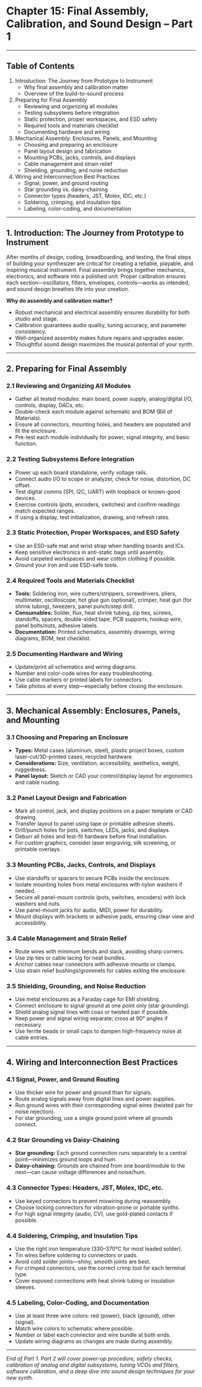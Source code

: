 # Chapter 15: Final Assembly, Calibration, and Sound Design – Part 1

---

## Table of Contents

1. Introduction: The Journey from Prototype to Instrument
    - Why final assembly and calibration matter
    - Overview of the build-to-sound process
2. Preparing for Final Assembly
    - Reviewing and organizing all modules
    - Testing subsystems before integration
    - Static protection, proper workspaces, and ESD safety
    - Required tools and materials checklist
    - Documenting hardware and wiring
3. Mechanical Assembly: Enclosures, Panels, and Mounting
    - Choosing and preparing an enclosure
    - Panel layout design and fabrication
    - Mounting PCBs, jacks, controls, and displays
    - Cable management and strain relief
    - Shielding, grounding, and noise reduction
4. Wiring and Interconnection Best Practices
    - Signal, power, and ground routing
    - Star grounding vs. daisy-chaining
    - Connector types (headers, JST, Molex, IDC, etc.)
    - Soldering, crimping, and insulation tips
    - Labeling, color-coding, and documentation

---

## 1. Introduction: The Journey from Prototype to Instrument

After months of design, coding, breadboarding, and testing, the final steps of building your synthesizer are critical for creating a reliable, playable, and inspiring musical instrument. Final assembly brings together mechanics, electronics, and software into a polished unit. Proper calibration ensures each section—oscillators, filters, envelopes, controls—works as intended, and sound design breathes life into your creation.

**Why do assembly and calibration matter?**
- Robust mechanical and electrical assembly ensures durability for both studio and stage.
- Calibration guarantees audio quality, tuning accuracy, and parameter consistency.
- Well-organized assembly makes future repairs and upgrades easier.
- Thoughtful sound design maximizes the musical potential of your synth.

---

## 2. Preparing for Final Assembly

### 2.1 Reviewing and Organizing All Modules

- Gather all tested modules: main board, power supply, analog/digital I/O, controls, display, DACs, etc.
- Double-check each module against schematic and BOM (Bill of Materials).
- Ensure all connectors, mounting holes, and headers are populated and fit the enclosure.
- Pre-test each module individually for power, signal integrity, and basic function.

### 2.2 Testing Subsystems Before Integration

- Power up each board standalone, verify voltage rails.
- Connect audio I/O to scope or analyzer, check for noise, distortion, DC offset.
- Test digital comms (SPI, I2C, UART) with loopback or known-good devices.
- Exercise controls (pots, encoders, switches) and confirm readings match expected ranges.
- If using a display, test initialization, drawing, and refresh rates.

### 2.3 Static Protection, Proper Workspaces, and ESD Safety

- Use an ESD-safe mat and wrist strap when handling boards and ICs.
- Keep sensitive electronics in anti-static bags until assembly.
- Avoid carpeted workspaces and wear cotton clothing if possible.
- Ground your iron and use ESD-safe tools.

### 2.4 Required Tools and Materials Checklist

- **Tools:** Soldering iron, wire cutters/strippers, screwdrivers, pliers, multimeter, oscilloscope, hot glue gun (optional), crimper, heat gun (for shrink tubing), tweezers, panel punch/step drill.
- **Consumables:** Solder, flux, heat shrink tubing, zip ties, screws, standoffs, spacers, double-sided tape, PCB supports, hookup wire, panel bolts/nuts, adhesive labels.
- **Documentation:** Printed schematics, assembly drawings, wiring diagrams, BOM, test checklist.

### 2.5 Documenting Hardware and Wiring

- Update/print all schematics and wiring diagrams.
- Number and color-code wires for easy troubleshooting.
- Use cable markers or printed labels for connectors.
- Take photos at every step—especially before closing the enclosure.

---

## 3. Mechanical Assembly: Enclosures, Panels, and Mounting

### 3.1 Choosing and Preparing an Enclosure

- **Types:** Metal cases (aluminum, steel), plastic project boxes, custom laser-cut/3D-printed cases, recycled hardware.
- **Considerations:** Size, ventilation, accessibility, aesthetics, weight, ruggedness.
- **Panel layout:** Sketch or CAD your control/display layout for ergonomics and cable routing.

### 3.2 Panel Layout Design and Fabrication

- Mark all control, jack, and display positions on a paper template or CAD drawing.
- Transfer layout to panel using tape or printable adhesive sheets.
- Drill/punch holes for pots, switches, LEDs, jacks, and displays.
- Deburr all holes and test-fit hardware before final installation.
- For custom graphics, consider laser engraving, silk screening, or printable overlays.

### 3.3 Mounting PCBs, Jacks, Controls, and Displays

- Use standoffs or spacers to secure PCBs inside the enclosure.
- Isolate mounting holes from metal enclosures with nylon washers if needed.
- Secure all panel-mount controls (pots, switches, encoders) with lock washers and nuts.
- Use panel-mount jacks for audio, MIDI, power for durability.
- Mount displays with brackets or adhesive pads, ensuring clear view and accessibility.

### 3.4 Cable Management and Strain Relief

- Route wires with minimum bends and slack, avoiding sharp corners.
- Use zip ties or cable lacing for neat bundles.
- Anchor cables near connectors with adhesive mounts or clamps.
- Use strain relief bushings/grommets for cables exiting the enclosure.

### 3.5 Shielding, Grounding, and Noise Reduction

- Use metal enclosures as a Faraday cage for EMI shielding.
- Connect enclosure to signal ground at one point only (star grounding).
- Shield analog signal lines with coax or twisted pair if possible.
- Keep power and signal wiring separate; cross at 90° angles if necessary.
- Use ferrite beads or small caps to dampen high-frequency noise at cable entries.

---

## 4. Wiring and Interconnection Best Practices

### 4.1 Signal, Power, and Ground Routing

- Use thicker wire for power and ground than for signals.
- Route analog signals away from digital lines and power supplies.
- Run ground wires with their corresponding signal wires (twisted pair for noise rejection).
- For star grounding, use a single ground point where all grounds connect.

### 4.2 Star Grounding vs Daisy-Chaining

- **Star grounding:** Each ground connection runs separately to a central point—minimizes ground loops and hum.
- **Daisy-chaining:** Grounds are chained from one board/module to the next—can cause voltage differences and noise/hum.

### 4.3 Connector Types: Headers, JST, Molex, IDC, etc.

- Use keyed connectors to prevent miswiring during reassembly.
- Choose locking connectors for vibration-prone or portable synths.
- For high signal integrity (audio, CV), use gold-plated contacts if possible.

### 4.4 Soldering, Crimping, and Insulation Tips

- Use the right iron temperature (330–370°C for most leaded solder).
- Tin wires before soldering to connectors or pads.
- Avoid cold solder joints—shiny, smooth joints are best.
- For crimped connectors, use the correct crimp tool for each terminal type.
- Cover exposed connections with heat shrink tubing or insulation sleeves.

### 4.5 Labeling, Color-Coding, and Documentation

- Use at least three wire colors: red (power), black (ground), other (signal).
- Match wire colors to schematic where possible.
- Number or label each connector and wire bundle at both ends.
- Update wiring diagrams as changes are made during assembly.

---

*End of Part 1. Part 2 will cover power-up procedure, safety checks, calibration of analog and digital subsystems, tuning VCOs and filters, software calibration, and a deep dive into sound design techniques for your new synth.*